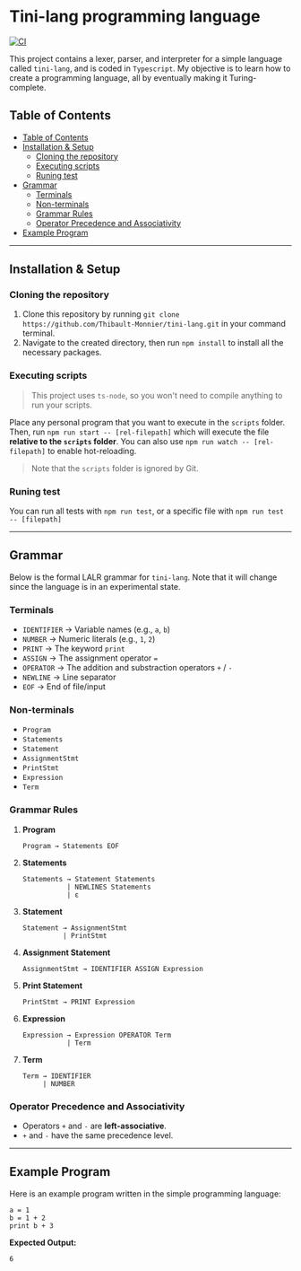 # Tini-lang programming language

[![CI](https://github.com/Thibault-Monnier/tini-lang/actions/workflows/ci.yml/badge.svg)](https://github.com/Thibault-Monnier/tini-lang/actions/workflows/ci.yml)

This project contains a lexer, parser, and interpreter for a simple language called `tini-lang`, and is coded in `Typescript`. My objective is to learn how to create a programming language, all by eventually making it Turing-complete.

## Table of Contents

<!-- prettier-ignore-start -->

- [Table of Contents](#table-of-contents)
- [Installation \& Setup](#installation--setup)
  - [Cloning the repository](#cloning-the-repository)
  - [Executing scripts](#executing-scripts)
  - [Runing test](#runing-test)
- [Grammar](#grammar)
  - [Terminals](#terminals)
  - [Non-terminals](#non-terminals)
  - [Grammar Rules](#grammar-rules)
  - [Operator Precedence and Associativity](#operator-precedence-and-associativity)
- [Example Program](#example-program)

<!-- prettier-ignore-end -->

---

## Installation & Setup

### Cloning the repository

1.  Clone this repository by running `git clone https://github.com/Thibault-Monnier/tini-lang.git` in your command terminal.
2.  Navigate to the created directory, then run `npm install` to install all the necessary packages.

### Executing scripts

> This project uses `ts-node`, so you won't need to compile anything to run your scripts.

Place any personal program that you want to execute in the `scripts` folder. Then, run `npm run start -- [rel-filepath]` which will execute the file **relative to the `scripts` folder**. You can also use `npm run watch -- [rel-filepath]` to enable hot-reloading.

> Note that the `scripts` folder is ignored by Git.

### Runing test

You can run all tests with `npm run test`, or a specific file with `npm run test -- [filepath]`

---

## Grammar

Below is the formal LALR grammar for `tini-lang`. Note that it will change since the language is in an experimental state.

### Terminals

-   `IDENTIFIER` → Variable names (e.g., `a`, `b`)
-   `NUMBER` → Numeric literals (e.g., `1`, `2`)
-   `PRINT` → The keyword `print`
-   `ASSIGN` → The assignment operator `=`
-   `OPERATOR` → The addition and substraction operators `+` / `-`
-   `NEWLINE` → Line separator
-   `EOF` → End of file/input

### Non-terminals

-   `Program`
-   `Statements`
-   `Statement`
-   `AssignmentStmt`
-   `PrintStmt`
-   `Expression`
-   `Term`

### Grammar Rules

1. **Program**

    ```
    Program → Statements EOF
    ```

2. **Statements**

    ```
    Statements → Statement Statements
               | NEWLINES Statements
               | ε
    ```

3. **Statement**

    ```
    Statement → AssignmentStmt
              | PrintStmt
    ```

4. **Assignment Statement**

    ```
    AssignmentStmt → IDENTIFIER ASSIGN Expression
    ```

5. **Print Statement**

    ```
    PrintStmt → PRINT Expression
    ```

6. **Expression**

    ```
    Expression → Expression OPERATOR Term
               | Term
    ```

7. **Term**

    ```
    Term → IDENTIFIER
         | NUMBER
    ```

### Operator Precedence and Associativity

-   Operators `+` and `-` are **left-associative**.
-   `+` and `-` have the same precedence level.

---

## Example Program

Here is an example program written in the simple programming language:

```
a = 1
b = 1 + 2
print b + 3
```

**Expected Output:**

```
6
```
